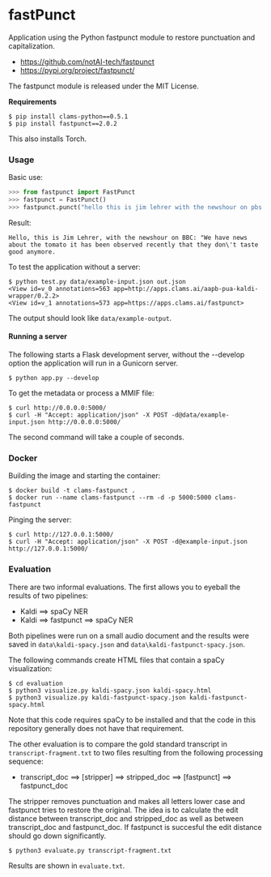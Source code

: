 # fastPunct

Application using the Python fastpunct module to restore punctuation and capitalization.

- https://github.com/notAI-tech/fastpunct
- https://pypi.org/project/fastpunct/

The fastpunct module is released under the MIT License.

**Requirements**

```
$ pip install clams-python==0.5.1
$ pip install fastpunct==2.0.2
```

This also installs Torch.

### Usage

Basic use:

```python
>>> from fastpunct import FastPunct
>>> fastpunct = FastPunct()
>>> fastpunct.punct("hello this is jim lehrer with the newshour on pbs we have news about the tomato it has been observed recently that they dont taste good anymore")
```

Result:

```
Hello, this is Jim Lehrer, with the newshour on BBC: "We have news about the tomato it has been observed recently that they don\'t taste good anymore.
```

To test the application without a server:

```
$ python test.py data/example-input.json out.json
<View id=v_0 annotations=563 app=http://apps.clams.ai/aapb-pua-kaldi-wrapper/0.2.2>
<View id=v_1 annotations=573 app=https://apps.clams.ai/fastpunct>
```

The output should look like `data/example-output`.

#### Running a server

The following starts a Flask development server, without the --develop option the application will run in a Gunicorn server.

```
$ python app.py --develop
```

To get the metadata or process a MMIF file:

```
$ curl http://0.0.0.0:5000/
$ curl -H "Accept: application/json" -X POST -d@data/example-input.json http://0.0.0.0:5000/
```

The second command will take a couple of seconds.

### Docker

Building the image and starting the container:

```
$ docker build -t clams-fastpunct .
$ docker run --name clams-fastpunct --rm -d -p 5000:5000 clams-fastpunct
```

Pinging the server:

```
$ curl http://127.0.0.1:5000/
$ curl -H "Accept: application/json" -X POST -d@example-input.json http://127.0.0.1:5000/
```

### Evaluation

There are two informal evaluations. The first allows you to eyeball the results of two pipelines:

- Kaldi ⟹ spaCy NER
- Kaldi ⟹ fastpunct ⟹ spaCy NER

Both pipelines were run on a small audio document and the results were saved in `data\kaldi-spacy.json` and `data\kaldi-fastpunct-spacy.json`.

The following commands create HTML files that contain a spaCy visualization:

```
$ cd evaluation
$ python3 visualize.py kaldi-spacy.json kaldi-spacy.html
$ python3 visualize.py kaldi-fastpunct-spacy.json kaldi-fastpunct-spacy.html
```

Note that this code requires spaCy to be installed and that the code in this repository generally does not have that requirement.

The other evaluation is to compare the gold standard transcript in `transcript-fragment.txt` to two files resulting from the following processing sequence:

- transcript_doc  ⟹ [stripper] ⟹ stripped_doc ⟹ [fastpunct] ⟹ fastpunct_doc

The stripper removes punctuation and makes all letters lower case and fastpunct tries to restore the original. The idea is to calculate the edit distance between transcript_doc and stripped_doc as well as between transcript_doc and fastpunct_doc. If fastpunct is succesful the edit distance should go down significantly.

```
$ python3 evaluate.py transcript-fragment.txt
```

Results are shown in `evaluate.txt`.

